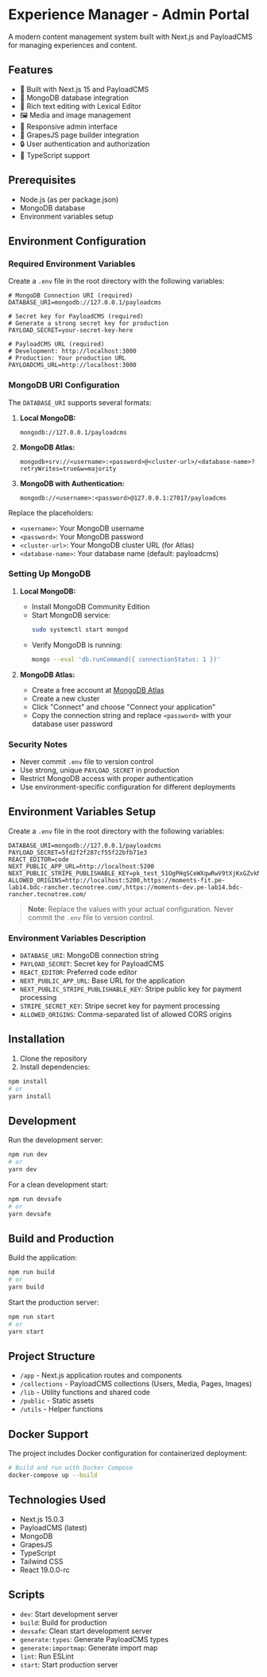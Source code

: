 # Experience Manager - Admin Portal

A modern content management system built with Next.js and PayloadCMS for managing experiences and content.

## Features

- 🚀 Built with Next.js 15 and PayloadCMS
- 💾 MongoDB database integration
- 📝 Rich text editing with Lexical Editor
- 🖼️ Media and image management
- 📱 Responsive admin interface
- 🎨 GrapesJS page builder integration
- 🔒 User authentication and authorization
- 🎯 TypeScript support

## Prerequisites

- Node.js (as per package.json)
- MongoDB database
- Environment variables setup

## Environment Configuration

### Required Environment Variables

Create a `.env` file in the root directory with the following variables:

```env
# MongoDB Connection URI (required)
DATABASE_URI=mongodb://127.0.0.1/payloadcms

# Secret key for PayloadCMS (required)
# Generate a strong secret key for production
PAYLOAD_SECRET=your-secret-key-here

# PayloadCMS URL (required)
# Development: http://localhost:3000
# Production: Your production URL
PAYLOADCMS_URL=http://localhost:3000
```

### MongoDB URI Configuration

The `DATABASE_URI` supports several formats:

1. **Local MongoDB:**

   ```
   mongodb://127.0.0.1/payloadcms
   ```

2. **MongoDB Atlas:**

   ```
   mongodb+srv://<username>:<password>@<cluster-url>/<database-name>?retryWrites=true&w=majority
   ```

3. **MongoDB with Authentication:**
   ```
   mongodb://<username>:<password>@127.0.0.1:27017/payloadcms
   ```

Replace the placeholders:

- `<username>`: Your MongoDB username
- `<password>`: Your MongoDB password
- `<cluster-url>`: Your MongoDB cluster URL (for Atlas)
- `<database-name>`: Your database name (default: payloadcms)

### Setting Up MongoDB

1. **Local MongoDB:**

   - Install MongoDB Community Edition
   - Start MongoDB service:
     ```bash
     sudo systemctl start mongod
     ```
   - Verify MongoDB is running:
     ```bash
     mongo --eval 'db.runCommand({ connectionStatus: 1 })'
     ```

2. **MongoDB Atlas:**
   - Create a free account at [MongoDB Atlas](https://www.mongodb.com/cloud/atlas)
   - Create a new cluster
   - Click "Connect" and choose "Connect your application"
   - Copy the connection string and replace `<password>` with your database user password

### Security Notes

- Never commit `.env` file to version control
- Use strong, unique `PAYLOAD_SECRET` in production
- Restrict MongoDB access with proper authentication
- Use environment-specific configuration for different deployments

## Environment Variables Setup

Create a `.env` file in the root directory with the following variables:

```env
DATABASE_URI=mongodb://127.0.0.1/payloadcms
PAYLOAD_SECRET=5fd2f2f287cf55f22bfb71e3
REACT_EDITOR=code
NEXT_PUBLIC_APP_URL=http://localhost:5200
NEXT_PUBLIC_STRIPE_PUBLISHABLE_KEY=pk_test_51OgPHqSCeWXqwRwV9tXjKxGZvkNwvBQkWXhxJCjVEVqkzuHHNkTe8f1vH8zKdGQjJ9qXZKmqWZq4ZKmqWZq4Z
ALLOWED_ORIGINS=http://localhost:5200,https://moments-fit.pe-lab14.bdc-rancher.tecnotree.com/,https://moments-dev.pe-lab14.bdc-rancher.tecnotree.com/
```

> **Note**: Replace the values with your actual configuration. Never commit the `.env` file to version control.

### Environment Variables Description

- `DATABASE_URI`: MongoDB connection string
- `PAYLOAD_SECRET`: Secret key for PayloadCMS
- `REACT_EDITOR`: Preferred code editor
- `NEXT_PUBLIC_APP_URL`: Base URL for the application
- `NEXT_PUBLIC_STRIPE_PUBLISHABLE_KEY`: Stripe public key for payment processing
- `STRIPE_SECRET_KEY`: Stripe secret key for payment processing
- `ALLOWED_ORIGINS`: Comma-separated list of allowed CORS origins

## Installation

1. Clone the repository
2. Install dependencies:

```bash
npm install
# or
yarn install
```

## Development

Run the development server:

```bash
npm run dev
# or
yarn dev
```

For a clean development start:

```bash
npm run devsafe
# or
yarn devsafe
```

## Build and Production

Build the application:

```bash
npm run build
# or
yarn build
```

Start the production server:

```bash
npm run start
# or
yarn start
```

## Project Structure

- `/app` - Next.js application routes and components
- `/collections` - PayloadCMS collections (Users, Media, Pages, Images)
- `/lib` - Utility functions and shared code
- `/public` - Static assets
- `/utils` - Helper functions

## Docker Support

The project includes Docker configuration for containerized deployment:

```bash
# Build and run with Docker Compose
docker-compose up --build
```

## Technologies Used

- Next.js 15.0.3
- PayloadCMS (latest)
- MongoDB
- GrapesJS
- TypeScript
- Tailwind CSS
- React 19.0.0-rc

## Scripts

- `dev`: Start development server
- `build`: Build for production
- `devsafe`: Clean start development server
- `generate:types`: Generate PayloadCMS types
- `generate:importmap`: Generate import map
- `lint`: Run ESLint
- `start`: Start production server
